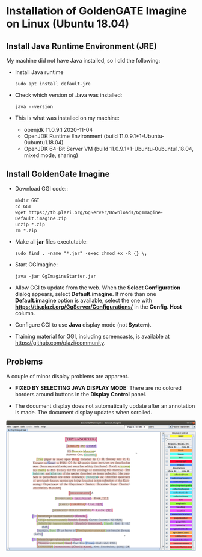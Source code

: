 # Installation of GoldenGATE Imagine on Linux (Ubuntu 18.04)

## Install Java Runtime Environment (JRE)

My machine did not have Java installed, so I did the following:

* Install Java runtime
    ```
    sudo apt install default-jre
    ```

* Check which version of Java was installed:
    ```
    java --version
    ```

* This is what was installed on my machine:
    * openjdk 11.0.9.1 2020-11-04
    * OpenJDK Runtime Environment (build 11.0.9.1+1-Ubuntu-0ubuntu1.18.04)
    * OpenJDK 64-Bit Server VM (build 11.0.9.1+1-Ubuntu-0ubuntu1.18.04, mixed mode, sharing)

## Install GoldenGate Imagine

* Download GGI code::
    ```
    mkdir GGI
    cd GGI
    wget https://tb.plazi.org/GgServer/Downloads/GgImagine-Default.imagine.zip
    unzip *.zip
    rm *.zip
    ```
    
* Make all **jar** files exectutable:
    ```
    sudo find . -name "*.jar" -exec chmod +x -R {} \;
    ```

* Start GGImagine:
    ```
    java -jar GgImagineStarter.jar
    ```
    
* Allow GGI to update from the web. When the **Select Configuration** dialog appears, select **Default.imagine**. If more than one **Default.imagine** option is available, select the one with **https://tb.plazi.org/GgServer/Configurations/** in the **Config. Host** column.

* Configure GGI to use **Java** display mode (not **System**).

* Training material for GGI, including screencasts, is available at https://github.com/plazi/community.

## Problems

A couple of minor display problems are apparent.

* **FIXED BY SELECTING JAVA DISPLAY MODE:** There are no colored borders around buttons in the **Display Control** panel.

- The document display does not automatically update after an annotation is made. The document display updates when scrolled.

![](Screenshot.png)
